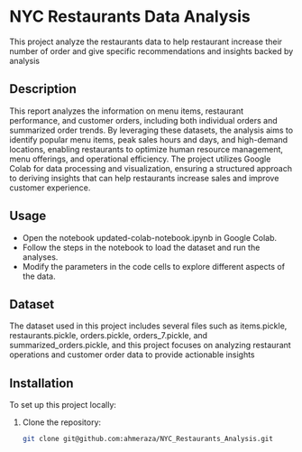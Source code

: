 # NYC Restaurants Data Analysis

This project analyze the restaurants data to help restaurant increase their number of 
order and give specific recommendations and insights backed by analysis

## Description

This report analyzes the information on menu items, restaurant performance, and customer orders, 
including both individual orders and summarized order trends. By leveraging these datasets, 
the analysis aims to identify popular menu items, peak sales hours and days, and high-demand locations, 
enabling restaurants to optimize human resource management, menu offerings, and operational efficiency. 
The project utilizes Google Colab for data processing and visualization, ensuring a structured approach 
to deriving insights that can help restaurants increase sales and improve customer experience. 

## Usage

- Open the notebook updated-colab-notebook.ipynb in Google Colab.
- Follow the steps in the notebook to load the dataset and run the analyses.
- Modify the parameters in the code cells to explore different aspects of the data.

## Dataset 

The dataset used in this project includes several files such as items.pickle, restaurants.pickle, orders.pickle,
orders_7.pickle, and summarized_orders.pickle, and this project focuses on analyzing restaurant operations 
and customer order data to provide actionable insights

## Installation
To set up this project locally:
1. Clone the repository:
   ```bash
   git clone git@github.com:ahmeraza/NYC_Restaurants_Analysis.git
```

